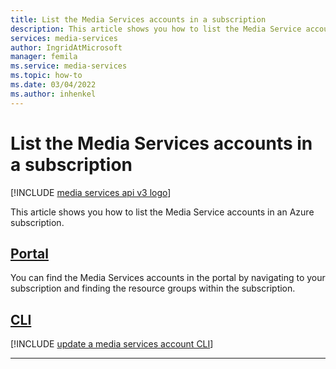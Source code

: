 ```yaml
---
title: List the Media Services accounts in a subscription
description: This article shows you how to list the Media Service accounts in an Azure subscription.
services: media-services
author: IngridAtMicrosoft
manager: femila
ms.service: media-services
ms.topic: how-to
ms.date: 03/04/2022
ms.author: inhenkel
---
```

# List the Media Services accounts in a subscription

[!INCLUDE [media services api v3 logo](./includes/v3-hr.md)]

This article shows you how to list the Media Service accounts in an Azure subscription.

## [Portal](#tab/portal/)

You can find the Media Services accounts in the portal by navigating to your subscription and finding the resource groups within the subscription.

## [CLI](#tab/cli/)

[!INCLUDE [update a media services account CLI](./includes/task-list-media-services-account-cli.md)]

---
